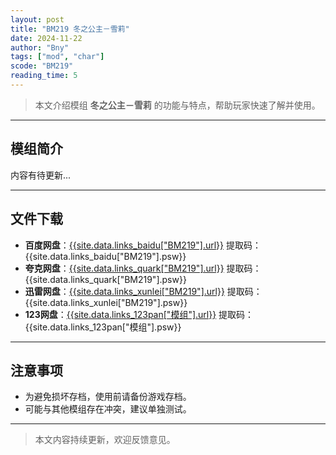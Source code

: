 ```yaml
---
layout: post
title: "BM219 冬之公主－雪莉"
date: 2024-11-22
author: "Bny"
tags: ["mod", "char"]
scode: "BM219"
reading_time: 5
---
```


> 本文介绍模组 **冬之公主－雪莉** 的功能与特点，帮助玩家快速了解并使用。

---

## 模组简介

内容有待更新...

---

## 文件下载
- **百度网盘**：[{{site.data.links_baidu["BM219"].url}}]({{site.data.links_baidu["BM219"].url}}) 提取码：{{site.data.links_baidu["BM219"].psw}}
- **夸克网盘**：[{{site.data.links_quark["BM219"].url}}]({{site.data.links_quark["BM219"].url}}) 提取码：{{site.data.links_quark["BM219"].psw}}
- **迅雷网盘**：[{{site.data.links_xunlei["BM219"].url}}]({{site.data.links_xunlei["BM219"].url}}) 提取码：{{site.data.links_xunlei["BM219"].psw}}
- **123网盘**：[{{site.data.links_123pan["模组"].url}}]({{site.data.links_123pan["模组"].url}}) 提取码：{{site.data.links_123pan["模组"].psw}}

---

## 注意事项
- 为避免损坏存档，使用前请备份游戏存档。
- 可能与其他模组存在冲突，建议单独测试。

---

> 本文内容持续更新，欢迎反馈意见。
